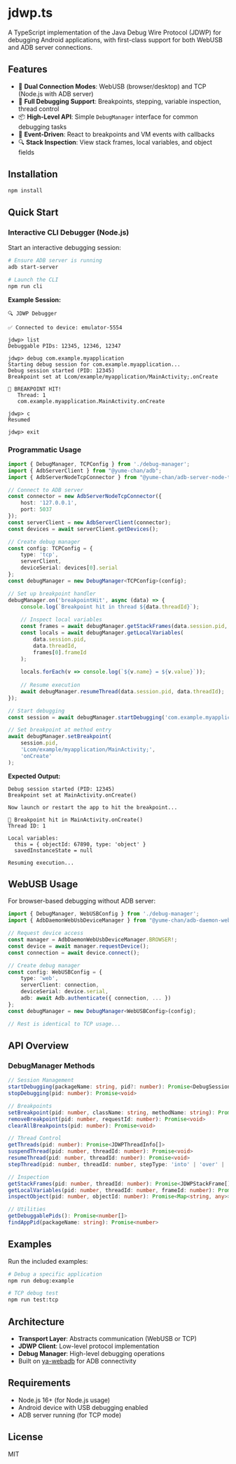 # jdwp.ts

A TypeScript implementation of the Java Debug Wire Protocol (JDWP) for debugging Android applications, with first-class support for both WebUSB and ADB server connections.

## Features

- 🔌 **Dual Connection Modes**: WebUSB (browser/desktop) and TCP (Node.js with ADB server)
- 🐛 **Full Debugging Support**: Breakpoints, stepping, variable inspection, thread control
- 📦 **High-Level API**: Simple `DebugManager` interface for common debugging tasks
- 🎯 **Event-Driven**: React to breakpoints and VM events with callbacks
- 🔍 **Stack Inspection**: View stack frames, local variables, and object fields

## Installation

```bash
npm install
```

## Quick Start

### Interactive CLI Debugger (Node.js)

Start an interactive debugging session:

```bash
# Ensure ADB server is running
adb start-server

# Launch the CLI
npm run cli
```

**Example Session:**
```
🔍 JDWP Debugger

✅ Connected to device: emulator-5554

jdwp> list
Debuggable PIDs: 12345, 12346, 12347

jdwp> debug com.example.myapplication
Starting debug session for com.example.myapplication...
Debug session started (PID: 12345)
Breakpoint set at Lcom/example/myapplication/MainActivity;.onCreate

🔴 BREAKPOINT HIT!
   Thread: 1
   com.example.myapplication.MainActivity.onCreate

jdwp> c
Resumed

jdwp> exit
```

### Programmatic Usage

```typescript
import { DebugManager, TCPConfig } from './debug-manager';
import { AdbServerClient } from "@yume-chan/adb";
import { AdbServerNodeTcpConnector } from "@yume-chan/adb-server-node-tcp";

// Connect to ADB server
const connector = new AdbServerNodeTcpConnector({
    host: '127.0.0.1',
    port: 5037
});
const serverClient = new AdbServerClient(connector);
const devices = await serverClient.getDevices();

// Create debug manager
const config: TCPConfig = {
    type: 'tcp',
    serverClient,
    deviceSerial: devices[0].serial
};
const debugManager = new DebugManager<TCPConfig>(config);

// Set up breakpoint handler
debugManager.on('breakpointHit', async (data) => {
    console.log(`Breakpoint hit in thread ${data.threadId}`);
    
    // Inspect local variables
    const frames = await debugManager.getStackFrames(data.session.pid, data.threadId);
    const locals = await debugManager.getLocalVariables(
        data.session.pid,
        data.threadId,
        frames[0].frameId
    );
    
    locals.forEach(v => console.log(`${v.name} = ${v.value}`));
    
    // Resume execution
    await debugManager.resumeThread(data.session.pid, data.threadId);
});

// Start debugging
const session = await debugManager.startDebugging('com.example.myapplication');

// Set breakpoint at method entry
await debugManager.setBreakpoint(
    session.pid,
    'Lcom/example/myapplication/MainActivity;',
    'onCreate'
);
```

**Expected Output:**
```
Debug session started (PID: 12345)
Breakpoint set at MainActivity.onCreate()

Now launch or restart the app to hit the breakpoint...

🔴 Breakpoint hit in MainActivity.onCreate()
Thread ID: 1

Local variables:
  this = { objectId: 67890, type: 'object' }
  savedInstanceState = null
  
Resuming execution...
```

## WebUSB Usage

For browser-based debugging without ADB server:

```typescript
import { DebugManager, WebUSBConfig } from './debug-manager';
import { AdbDaemonWebUsbDeviceManager } from "@yume-chan/adb-daemon-webusb";

// Request device access
const manager = AdbDaemonWebUsbDeviceManager.BROWSER!;
const device = await manager.requestDevice();
const connection = await device.connect();

// Create debug manager
const config: WebUSBConfig = {
    type: 'web',
    serverClient: connection,
    deviceSerial: device.serial,
    adb: await Adb.authenticate({ connection, ... })
};
const debugManager = new DebugManager<WebUSBConfig>(config);

// Rest is identical to TCP usage...
```

## API Overview

### DebugManager Methods

```typescript
// Session Management
startDebugging(packageName: string, pid?: number): Promise<DebugSession>
stopDebugging(pid: number): Promise<void>

// Breakpoints
setBreakpoint(pid: number, className: string, methodName: string): Promise<JDWPBreakpoint>
removeBreakpoint(pid: number, requestId: number): Promise<void>
clearAllBreakpoints(pid: number): Promise<void>

// Thread Control
getThreads(pid: number): Promise<JDWPThreadInfo[]>
suspendThread(pid: number, threadId: number): Promise<void>
resumeThread(pid: number, threadId: number): Promise<void>
stepThread(pid: number, threadId: number, stepType: 'into' | 'over' | 'out'): Promise<void>

// Inspection
getStackFrames(pid: number, threadId: number): Promise<JDWPStackFrame[]>
getLocalVariables(pid: number, threadId: number, frameId: number): Promise<VariableInfo[]>
inspectObject(pid: number, objectId: number): Promise<Map<string, any>>

// Utilities
getDebuggablePids(): Promise<number[]>
findAppPid(packageName: string): Promise<number>
```

## Examples

Run the included examples:

```bash
# Debug a specific application
npm run debug:example

# TCP debug test
npm run test:tcp
```

## Architecture

- **Transport Layer**: Abstracts communication (WebUSB or TCP)
- **JDWP Client**: Low-level protocol implementation
- **Debug Manager**: High-level debugging operations
- Built on [ya-webadb](https://github.com/yume-chan/ya-webadb) for ADB connectivity

## Requirements

- Node.js 16+ (for Node.js usage)
- Android device with USB debugging enabled
- ADB server running (for TCP mode)

## License

MIT
